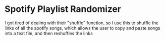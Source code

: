 # Spotify Playlist Randomizer
 I got tired of dealing with their "shuffle" function, so I use this to shuffle the links of all the spotify songs, which allows the user to copy and paste songs into a text file, and then reshuffles the links
